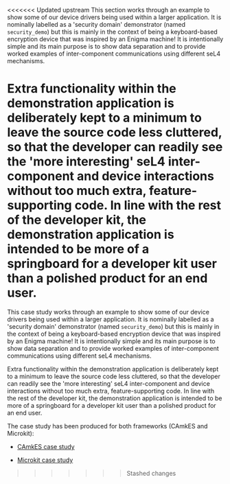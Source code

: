 <<<<<<< Updated upstream
This section works through an example to show some of our device drivers being used within a larger application. It is nominally labelled as a 'security domain' demonstrator (named `security_demo`) but this is mainly in the context of being a keyboard-based encryption device that was inspired by an Enigma machine! It is intentionally simple and its main purpose is to show data separation and to provide worked examples of inter-component communications using different seL4 mechanisms.

Extra functionality within the demonstration application is deliberately kept to a minimum to leave the source code less cluttered, so that the developer can readily see the 'more interesting' seL4 inter-component and device interactions without too much extra, feature-supporting code. In line with the rest of the developer kit, the demonstration application is intended to be more of a springboard for a developer kit user than a polished product for an end user.
=======
This case study works through an example to show some of our device drivers being used within a larger application. It is nominally labelled as a 'security domain' demonstrator (named `security_demo`) but this is mainly in the context of being a keyboard-based encryption device that was inspired by an Enigma machine! It is intentionally simple and its main purpose is to show data separation and to provide worked examples of inter-component communications using different seL4 mechanisms.

Extra functionality within the demonstration application is deliberately kept to a minimum to leave the source code less cluttered, so that the developer can readily see the 'more interesting' seL4 inter-component and device interactions without too much extra, feature-supporting code. In line with the rest of the developer kit, the demonstration application is intended to be more of a springboard for a developer kit user than a polished product for an end user.

The case study has been produced for both frameworks (CAmkES and Microkit):

- [CAmkES case study](../camkes_case_study_application/main.md)

- [Microkit case study](../microkit_case_study_application/main.md)
>>>>>>> Stashed changes
